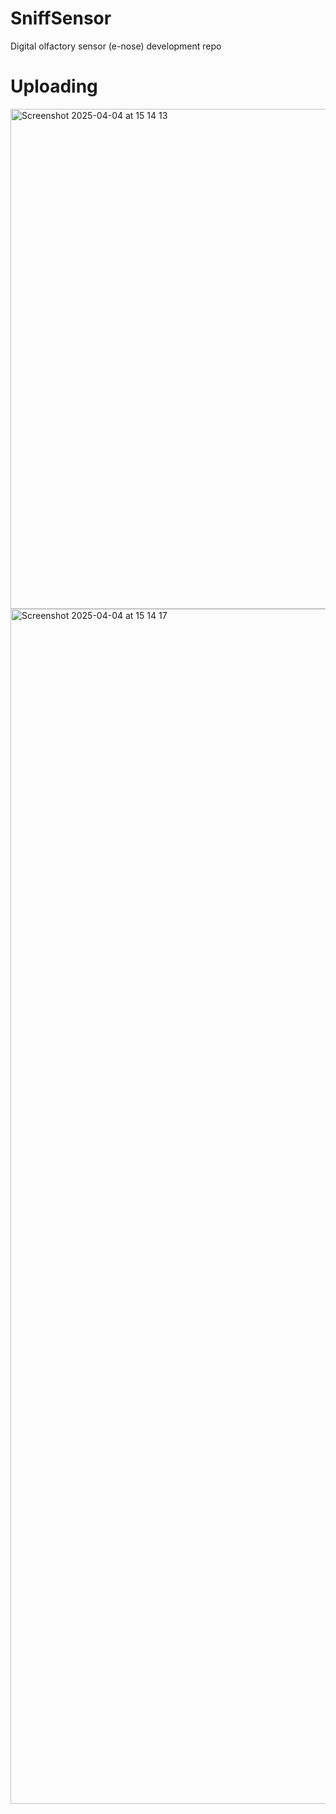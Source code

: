 # SniffSensor
Digital olfactory sensor (e-nose) development repo

# Uploading
<img width="800" alt="Screenshot 2025-04-04 at 15 14 13" src="https://github.com/user-attachments/assets/8f4201ab-33fa-4165-ba6f-e3109393d1d6" />
<img width="1912" alt="Screenshot 2025-04-04 at 15 14 17" src="https://github.com/user-attachments/assets/98a12efe-5ecd-47fa-895a-5dda4b2bcb6d" />
